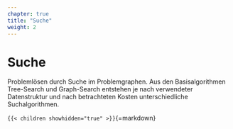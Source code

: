 ```yaml
---
chapter: true
title: "Suche"
weight: 2
---
```



# Suche

Problemlösen durch Suche im Problemgraphen. Aus den Basisalgorithmen Tree-Search und Graph-Search
entstehen je nach verwendeter Datenstruktur und nach betrachteten Kosten unterschiedliche Suchalgorithmen.


`{{< children showhidden="true" >}}`{=markdown}
